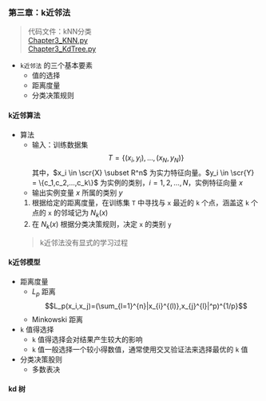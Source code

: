 ### 第三章：k近邻法
> 代码文件：kNN分类 \
> [Chapter3_KNN.py](../Chapter3_KNN.py)\
> [Chapter3_KdTree.py](../Chapter3_KdTree.py)

- `k近邻法` 的三个基本要素
  - 值的选择
  - 距离度量
  - 分类决策规则

#### k近邻算法
- 算法
  - 输入：训练数据集 $$T=\{(x_i,y_i), ..., (x_N,y_N)\}$$ 其中，$x_i \in \scr{X} \subset R^n$ 为实力特征向量。$y_i \in \scr{Y} = \{c_1,c_2,...,c_k\}$ 为实例的类别，$i=1,2,...,N$，实例特征向量 $x$
  - 输出实例变量 $x$ 所属的类别 $y$
  1. 根据给定的距离度量，在训练集 `T` 中寻找与 `x` 最近的 `k` 个点，涵盖这 `k` 个点的 `x` 的邻域记为 $N_k(x)$
  1. 在 $N_k(x)$ 根据分类决策规则，决定 `x` 的类别 `y`
    > k近邻法没有显式的学习过程

#### k近邻模型
- 距离度量
  - $L_p$ 距离 $$L_p(x_i,x_j)=(\sum_{l=1}^{n}|x_{i}^{(l)},x_{j}^{l}|^p)^{1/p}$$
  - Minkowski 距离
- `k` 值得选择
  - `k` 值得选择会对结果产生较大的影响
  - `k` 值一般选择一个较小得数值，通常使用交叉验证法来选择最优的 `k` 值
- 分类决策股则
  - 多数表决

#### kd 树
